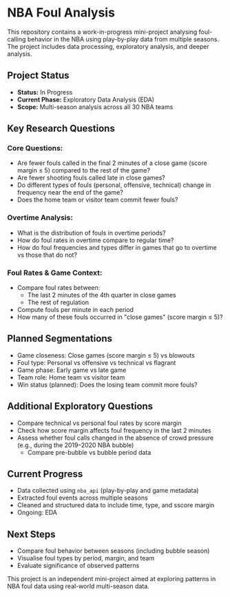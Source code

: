 # NBA Foul Analysis

This repository contains a work-in-progress mini-project analysing foul-calling behavior in the NBA using play-by-play data from multiple seasons. The project includes data processing, exploratory analysis, and deeper analysis.


## Project Status

- **Status:** In Progress  
- **Current Phase:** Exploratory Data Analysis (EDA)
- **Scope:** Multi-season analysis across all 30 NBA teams


## Key Research Questions

### Core Questions:
- Are fewer fouls called in the final 2 minutes of a close game (score margin ≤ 5) compared to the rest of the game?
- Are fewer shooting fouls called late in close games?
- Do different types of fouls (personal, offensive, technical) change in frequency near the end of the game?
- Does the home team or visitor team commit fewer fouls?

### Overtime Analysis:
- What is the distribution of fouls in overtime periods?
- How do foul rates in overtime compare to regular time?
- How do foul frequencies and types differ in games that go to overtime vs those that do not?

### Foul Rates & Game Context:
- Compare foul rates between:
  - The last 2 minutes of the 4th quarter in close games
  - The rest of regulation
- Compute fouls per minute in each period
- How many of these fouls occurred in "close games" (score margin ≤ 5)?


## Planned Segmentations

- Game closeness: Close games (score margin ≤ 5) vs blowouts
- Foul type: Personal vs offensive vs technical vs flagrant
- Game phase: Early game vs late game
- Team role: Home team vs visitor team
- Win status (planned): Does the losing team commit more fouls?


## Additional Exploratory Questions

- Compare technical vs personal foul rates by score margin
- Check how score margin affects foul frequency in the last 2 minutes
- Assess whether foul calls changed in the absence of crowd pressure (e.g., during the 2019–2020 NBA bubble)
  - Compare pre-bubble vs bubble period data


## Current Progress

- Data collected using `nba_api` (play-by-play and game metadata)
- Extracted foul events across multiple seasons
- Cleaned and structured data to include time, type, and sscore margin
- Ongoing: EDA


## Next Steps

- Compare foul behavior between seasons (including bubble season)
- Visualise foul types by period, margin, and team
- Evaluate significance of observed patterns


This project is an independent mini-project aimed at exploring patterns in NBA foul data using real-world multi-season data.
